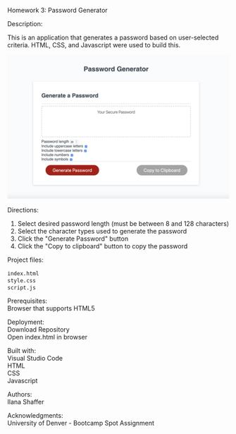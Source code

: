 Homework 3: Password Generator  

Description:  

This is an application that generates a password based on user-selected criteria. HTML, CSS, and Javascript were used to build this.  

![Password Generator Screenshot](Password-Generator_Screenshot.png)  

Directions:  
1. Select desired password length (must be between 8 and 128 characters)  
2. Select the character types used to generate the password  
3. Click the "Generate Password" button  
4. Click the "Copy to clipboard" button to copy the password  

Project files:  

    index.html  
    style.css  
    script.js  

Prerequisites:  
Browser that supports HTML5

Deployment:  
Download Repository  
Open index.html in browser

Built with:  
Visual Studio Code  
HTML  
CSS  
Javascript 

Authors:  
Ilana Shaffer

Acknowledgments:  
University of Denver - Bootcamp Spot Assignment